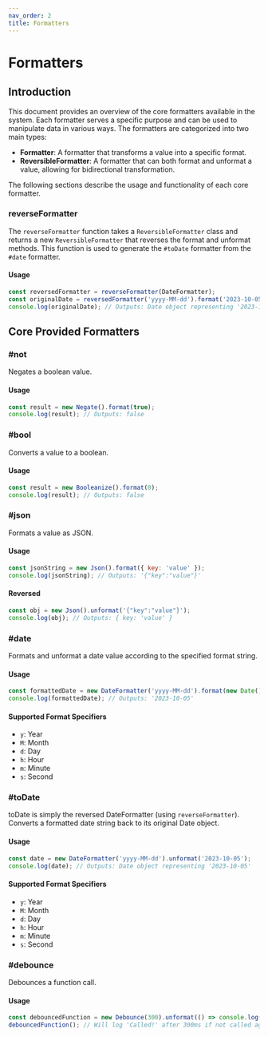 ```yaml
---
nav_order: 2
title: Formatters
---
```


# Formatters

## Introduction

This document provides an overview of the core formatters available in the system. Each formatter serves a specific purpose and can be used to manipulate data in various ways. The formatters are categorized into two main types:

- **Formatter**: A formatter that transforms a value into a specific format.
- **ReversibleFormatter**: A formatter that can both format and unformat a value, allowing for bidirectional transformation.

The following sections describe the usage and functionality of each core formatter.

### reverseFormatter

The `reverseFormatter` function takes a `ReversibleFormatter` class and returns a new `ReversibleFormatter` that reverses the format and unformat methods. This function is used to generate the `#toDate` formatter from the `#date` formatter.

#### Usage

```javascript
const reversedFormatter = reverseFormatter(DateFormatter);
const originalDate = reversedFormatter('yyyy-MM-dd').format('2023-10-05');
console.log(originalDate); // Outputs: Date object representing '2023-10-05'
```

## Core Provided Formatters

### #not

Negates a boolean value.

#### Usage

```javascript
const result = new Negate().format(true);
console.log(result); // Outputs: false
```

### #bool

Converts a value to a boolean.

#### Usage

```javascript
const result = new Booleanize().format(0);
console.log(result); // Outputs: false
```

### #json

Formats a value as JSON.

#### Usage

```javascript
const jsonString = new Json().format({ key: 'value' });
console.log(jsonString); // Outputs: '{"key":"value"}'
```

#### Reversed

```javascript
const obj = new Json().unformat('{"key":"value"}');
console.log(obj); // Outputs: { key: 'value' }
```

### #date

Formats and unformat a date value according to the specified format string.

#### Usage

```javascript
const formattedDate = new DateFormatter('yyyy-MM-dd').format(new Date());
console.log(formattedDate); // Outputs: '2023-10-05'
```

#### Supported Format Specifiers

- `y`: Year
- `M`: Month
- `d`: Day
- `h`: Hour
- `m`: Minute
- `s`: Second

### #toDate

toDate is simply the reversed DateFormatter (using `reverseFormatter`).
Converts a formatted date string back to its original Date object.

#### Usage

```javascript
const date = new DateFormatter('yyyy-MM-dd').unformat('2023-10-05');
console.log(date); // Outputs: Date object representing '2023-10-05'
```

#### Supported Format Specifiers

- `y`: Year
- `M`: Month
- `d`: Day
- `h`: Hour
- `m`: Minute
- `s`: Second

### #debounce

Debounces a function call.

#### Usage

```javascript
const debouncedFunction = new Debounce(300).unformat(() => console.log('Called!'));
debouncedFunction(); // Will log 'Called!' after 300ms if not called again within that time.
```
